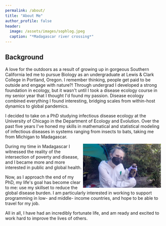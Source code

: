 ```yaml
---
permalink: /about/
title: "About Me"
author_profile: false
header:
  image: /assets/images/sophlog.jpeg
  caption: "*Madagascar river crossing*"
---
```


## Background
A love for the outdoors as a result of growing up in gorgeous Southern California led me to pursue Biology as an undergraduate at Lewis & Clark College in Portland, Oregon. I remember thinking, people get paid to be outside and engage with nature?! Through undergrad I developed a strong foundation in ecology, but it wasn't until I took a disease ecology course in my senior year that I thought I'd found my passion. Disease ecology combined everything I found interesting, bridging scales from within-host dynamics to global pandemics. 

I decided to take on a PhD studying infectious disease ecology at the University of Chicago in the Department of Ecology and Evolution. Over the past five years I've honed my skills in mathematical and statistical modeling of infectious diseases in systems ranging from insects to bats, taking me from Michigan to Madagascar. 

<img align="right" width="50%" margin-left="20px" src="/assets/images/sophbat.jpeg">

During my time in Madagascar I witnessed the reality of the intersection of poverty and disease, and I became more and more interested in public and global health. 

Now, as I approach the end of my PhD, my life's goal has become clear to me: use my skillset to reduce the global disease burden. I am particularly interested in working to support programming in low- and middle- income countries, and hope to be able to travel for my job. 

All in all, I have had an incredibly fortunate life, and am ready and excited to work hard to improve the lives of others.






